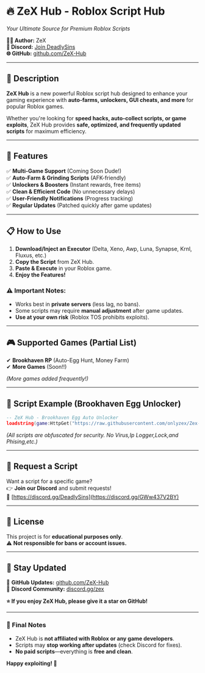 # **🔥 ZeX Hub - Roblox Script Hub**  
*Your Ultimate Source for Premium Roblox Scripts*  

**👨‍💻 Author:** ZeX  
**📢 Discord:** [Join DeadlySins](https://discord.gg/GWw437V2BY)  
**🌐 GitHub:** [github.com/ZeX-Hub](https://github.com/onlyzex/Zex-Hub)  

---

## **📌 Description**  
**ZeX Hub** is a new powerful Roblox script hub designed to enhance your gaming experience with **auto-farms, unlockers, GUI cheats, and more** for popular Roblox games.  

Whether you're looking for **speed hacks, auto-collect scripts, or game exploits**, ZeX Hub provides **safe, optimized, and frequently updated scripts** for maximum efficiency.  

---

## **🚀 Features**  
✅ **Multi-Game Support** (Coming Soon Dude!)  
✅ **Auto-Farm & Grinding Scripts** (AFK-friendly)  
✅ **Unlockers & Boosters** (Instant rewards, free items)  
✅ **Clean & Efficient Code** (No unnecessary delays)  
✅ **User-Friendly Notifications** (Progress tracking)  
✅ **Regular Updates** (Patched quickly after game updates)  

---

## **📋 How to Use**  
1. **Download/Inject an Executor** (Delta, Xeno, Awp, Luna, Synapse, Krnl, Fluxus, etc.)  
2. **Copy the Script** from ZeX Hub.  
3. **Paste & Execute** in your Roblox game.  
4. **Enjoy the Features!**  

### **⚠️ Important Notes:**  
- Works best in **private servers** (less lag, no bans).  
- Some scripts may require **manual adjustment** after game updates.  
- **Use at your own risk** (Roblox TOS prohibits exploits).  

---

## **🎮 Supported Games (Partial List)**  
✔ **Brookhaven RP** (Auto-Egg Hunt, Money Farm)  
✔ **More Games** (Soon!!)  

*(More games added frequently!)*  

---

## **📜 Script Example (Brookhaven Egg Unlocker)**  
```lua
-- ZeX Hub - Brookhaven Egg Auto Unlocker
loadstring(game:HttpGet("https://raw.githubusercontent.com/onlyzex/Zex-Hub/refs/heads/main/Brookhaven-RP/brookhavenrp.lua"))()
```
*(All scripts are obfuscated for security. No Virus,Ip Logger,Lock,and Phising,etc.)*  

---

## **🔧 Request a Script**  
Want a script for a specific game?  
👉 **Join our Discord** and submit requests!  
🔗 [https://discord.gg/DeadlySins](https://discord.gg/GWw437V2BY)  

---

## **📜 License**  
This project is for **educational purposes only**.  
⚠ **Not responsible for bans or account issues.**  

---

## **📢 Stay Updated**  
🔔 **GitHub Updates:** [github.com/ZeX-Hub](https://github.com/onlyzex/Zex-Hub)  
💬 **Discord Community:** [discord.gg/zex](https://discord.gg/GWw437V2BY)  

**⭐ If you enjoy ZeX Hub, please give it a star on GitHub!**  

---

### **🎯 Final Notes**  
- ZeX Hub is **not affiliated with Roblox or any game developers**.  
- Scripts may **stop working after updates** (check Discord for fixes).  
- **No paid scripts**—everything is **free and clean**.  

**Happy exploiting! 🚀**
